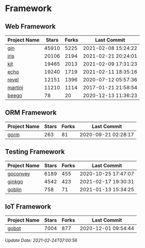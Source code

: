 # Framework

## Web Framework
| Project Name | Stars | Forks | Last Commit |
| ------------ | ----- | ----- | ----------- |
| [gin](https://github.com/gin-gonic/gin) | 45910 | 5225 | 2021-02-08 15:24:22 |
| [iris](https://github.com/kataras/iris) | 20106 | 2194 | 2021-02-21 20:24:01 |
| [kit](https://github.com/go-kit/kit) | 19465 | 2013 | 2021-02-09 17:31:23 |
| [echo](https://github.com/labstack/echo) | 19240 | 1719 | 2021-02-11 18:35:16 |
| [revel](https://github.com/revel/revel) | 12151 | 1396 | 2020-07-12 05:57:36 |
| [martini](https://github.com/go-martini/martini) | 11210 | 1114 | 2017-01-21 21:58:54 |
| [beego](https://github.com/astaxie/beego) | 78 | 20 | 2020-12-13 11:36:23 |

## ORM Framework
| Project Name | Stars | Forks | Last Commit |
| ------------ | ----- | ----- | ----------- |
| [gorm](https://github.com/jinzhu/gorm) | 263 | 81 | 2020-09-21 02:28:17 |

## Testing Framework
| Project Name | Stars | Forks | Last Commit |
| ------------ | ----- | ----- | ----------- |
| [goconvey](https://github.com/smartystreets/goconvey) | 6189 | 455 | 2020-10-25 17:47:07 |
| [ginkgo](https://github.com/onsi/ginkgo) | 4542 | 423 | 2021-02-17 19:30:31 |
| [goblin](https://github.com/franela/goblin) | 758 | 71 | 2021-01-13 15:34:25 |

## IoT Framework
| Project Name | Stars | Forks | Last Commit |
| ------------ | ----- | ----- | ----------- |
| [gobot](https://github.com/hybridgroup/gobot) | 7004 | 877 | 2020-12-01 09:54:44 |

*Update Date: 2021-02-24T07:00:56*